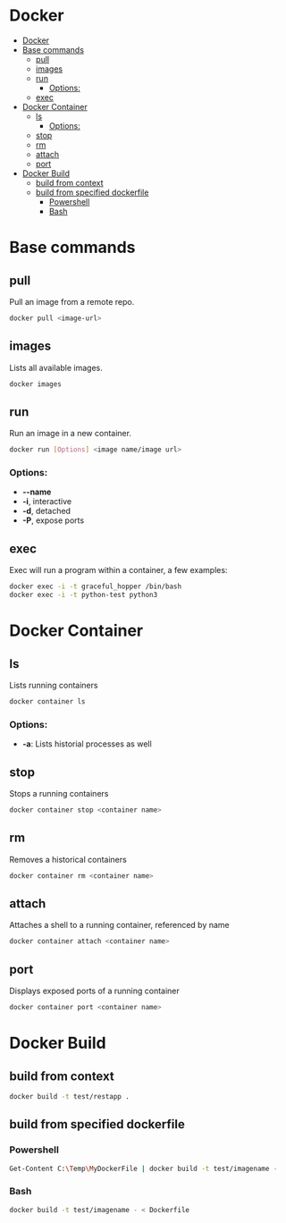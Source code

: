 # Docker
<!--ts-->
   * [Docker](docker.md#docker)
   * [Base commands](docker.md#base-commands)
      * [pull](docker.md#pull)
      * [images](docker.md#images)
      * [run](docker.md#run)
         * [Options:](docker.md#options)
      * [exec](docker.md#exec)
   * [Docker Container](docker.md#docker-container)
      * [ls](docker.md#ls)
         * [Options:](docker.md#options-1)
      * [stop](docker.md#stop)
      * [rm](docker.md#rm)
      * [attach](docker.md#attach)
      * [port](docker.md#port)
   * [Docker Build](docker.md#docker-build)
      * [build from context](docker.md#build-from-context)
      * [build from specified dockerfile](docker.md#build-from-specified-dockerfile)
         * [Powershell](docker.md#powershell)
         * [Bash](docker.md#bash)

<!-- Added by: runner, at: Sun Jan 24 21:20:08 UTC 2021 -->

<!--te-->

# Base commands

## pull

Pull an image from a remote repo.

```bash
docker pull <image-url>
```

## images

Lists all available images.

```bash
docker images
```

## run

Run an image in a new container.

```bash
docker run [Options] <image name/image url>
```

### Options:

- **--name** <string>
- **-i**, interactive
- **-d**, detached
- **-P**, expose ports

## exec

Exec will run a program within a container, a few examples:

```bash
docker exec -i -t graceful_hopper /bin/bash
docker exec -i -t python-test python3
```

# Docker Container

## ls

Lists running containers

```bash
docker container ls
```

### Options:

- **-a**: Lists historial processes as well

## stop

Stops a running containers

```bash
docker container stop <container name> 
```

## rm

Removes a historical containers

```bash
docker container rm <container name> 
```

## attach

Attaches a shell to a running container, referenced by name

```bash
docker container attach <container name> 
```

## port

Displays exposed ports of a running container

```bash
docker container port <container name> 
```

# Docker Build

## build from context
```bash
docker build -t test/restapp .
```

## build from specified dockerfile

### Powershell
```bash
Get-Content C:\Temp\MyDockerFile | docker build -t test/imagename -
```

### Bash
```bash
docker build -t test/imagename - < Dockerfile
```


